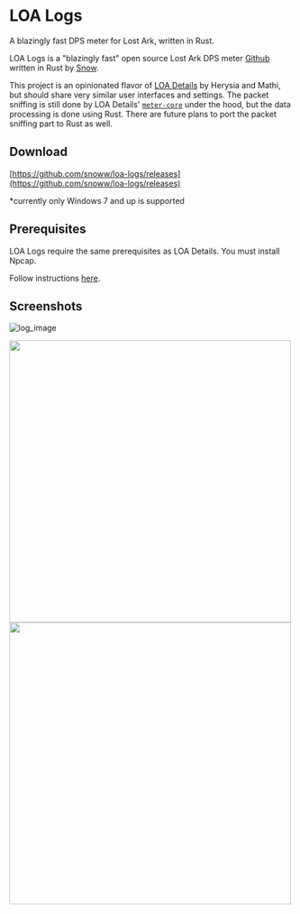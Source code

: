 # LOA Logs

A blazingly fast DPS meter for Lost Ark, written in Rust.


LOA Logs is a "blazingly fast" open source Lost Ark DPS meter [Github](https://github.com/snoww/loa-logs) written in Rust by [Snow](https://github.com/snoww).


This project is an opinionated flavor of [LOA Details](https://github.com/lost-ark-dev/loa-details) by Herysia and Mathi, but should share very similar user interfaces and settings. The packet sniffing is still done by LOA Details' [`meter-core`](https://github.com/lost-ark-dev/meter-core) under the hood, but the data processing is done using Rust. There are future plans to port the packet sniffing part to Rust as well.

## Download
[https://github.com/snoww/loa-logs/releases](https://github.com/snoww/loa-logs/releases)

*currently only Windows 7 and up is supported

## Prerequisites
LOA Logs require the same prerequisites as LOA Details. You must install Npcap.

Follow instructions [here](https://github.com/lost-ark-dev/loa-details#requirements).

## Screenshots
![log_image](https://cdn.discordapp.com/attachments/537415745198489633/1094551714629173268/image.png)

<img src="https://cdn.discordapp.com/attachments/537415745198489633/1094550514152263720/LOA_Logs_Cfivu6fpBy.png" width="500"/>
<img src="https://cdn.discordapp.com/attachments/537415745198489633/1094550514466832464/LOA_Logs_8GoaTFKkDu.png" width="500"/>
